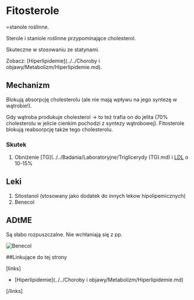 # Fitosterole

=stanole roślinne.

Sterole i staniole roślinne przypominające cholesterol.

Skuteczne w stosowaniu ze statynami.



Zobacz: [Hiperlipidemie](../../Choroby i objawy/Metabolizm/Hiperlipidemie.md).



## Mechanizm

Blokują absorpcję cholesterolu (ale nie mają wpływu na jego syntezę w wątrobie!). 

Gdy wątroba produkuje cholesterol → to też trafia on do jelita (70% cholesterolu w jelicie cienkim pochodzi z syntezy wątrobowej). Fitosterole blokują reabsorpcję także tego cholesterolu.



### Skutek

1. Obniżenie [TG](../../Badania/Laboratoryjne/Triglicerydy (TG).md) i [LDL](../../Badania/Laboratoryjne/Cholesterol.md) o 10-15%





## Leki

1. Sitostanol (stosowany jako dodatek do innych lekow hipolipemicznych)
2. Benecol





## ADtME

Są słabo rozpuszczalne. Nie wchłaniają się z pp.



![Benecol](img/benecol.png)



##Linkujące do tej strony

[links]

- [Hiperlipidemie](../../Choroby i objawy/Metabolizm/Hiperlipidemie.md)


[/links]











